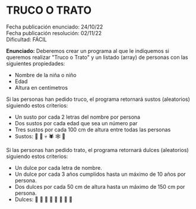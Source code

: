 # TRUCO O TRATO

Fecha publicación enunciado: 24/10/22\
Fecha publicación resolución: 02/11/22\
Dificultad: FÁCIL

**Enunciado:** Deberemos crear un programa al que le indiquemos si queremos realizar "Truco o Trato" y
un listado (array) de personas con las siguientes propiedades:

* Nombre de la niña o niño
* Edad
* Altura en centímetros

Si las personas han pedido truco, el programa retornará sustos (aleatorios)
siguiendo estos criterios:

* Un susto por cada 2 letras del nombre por persona
* Dos sustos por cada edad que sea un número par
* Tres sustos por cada 100 cm de altura entre todas las personas
* Sustos: 🎃 👻 💀 🕷 🕸 🦇

Si las personas han pedido trato, el programa retornará dulces (aleatorios)
siguiendo estos criterios:

* Un dulce por cada letra de nombre.
* Un dulce por cada 3 años cumplidos hasta un máximo de 10 años por persona.
* Dos dulces por cada 50 cm de altura hasta un máximo de 150 cm por persona.
* Dulces: 🍰 🍬 🍡 🍭 🍪 🍫 🧁 🍩
